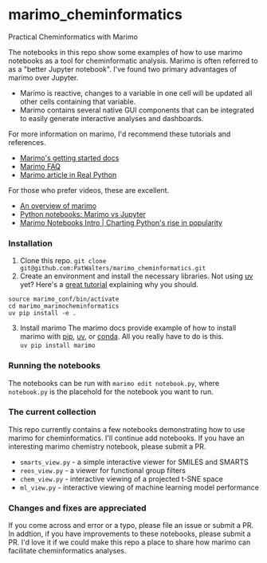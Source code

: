 # marimo_cheminformatics
Practical Cheminformatics with Marimo

The notebooks in this repo show some examples of how to use marimo notebooks as a tool for cheminformatic analysis. Marimo is often referred to as a "better Jupyter notebook". I've found two primary advantages of marimo over Jupyter.
- Marimo is reactive, changes to a variable in one cell will be updated all other cells containing that variable.
- Marimo contains several native GUI components that can be integrated to easily generate interactive analyses and dashboards.

For more information on marimo, I'd recommend these tutorials and references.
- [Marimo's getting started docs](https://docs.marimo.io/getting_started/)
- [Marimo FAQ](https://docs.marimo.io/faq/)
- [Marimo article in Real Python](https://realpython.com/marimo-notebook/)

For those who prefer videos, these are excellent.
- [An overview of marimo](https://www.youtube.com/watch?v=3N6lInzq5MI)
- [Python notebooks: Marimo vs Jupyter](https://www.youtube.com/watch?v=tLyjRfkyfFg&t=265s)
- [Marimo Notebooks Intro | Charting Python's rise in popularity](https://www.youtube.com/watch?v=XoArtLKPJ2I)

### Installation
1. Clone this repo.
```git clone git@github.com:PatWalters/marimo_cheminformatics.git```
2. Create an environment and install the necessary libraries.
Not using [uv](https://docs.astral.sh/uv/) yet? Here's a [great tutorial](https://realpython.com/python-uv/) explaining why you should. 
```uv venv marimo_cinf --python 3.11
source marimo_conf/bin/activate
cd marimo_marimocheminformatics
uv pip install -e .
```
3. Install marimo
The marimo docs provide example of how to install marimo with [pip](https://docs.marimo.io/#__tabbed_1_1),
[uv](https://docs.marimo.io/#__tabbed_1_2), or [conda](https://docs.marimo.io/#__tabbed_1_3).
All you really have to do is this.    
```uv pip install marimo```

### Running the notebooks
The notebooks can be run with `marimo edit notebook.py`, where `notebook.py` is the placehold for the notebook you want to run.

### The current collection
This repo currently contains a few notebooks demonstrating how to use marimo for cheminformatics. I'll continue add notebooks. If you have an interesting marimo chemistry notebook, please submit a PR.

- ```smarts_view.py``` - a simple interactive viewer for SMILES and SMARTS
- ```reos_view.py``` - a viewer for functional group filters
- ```chem_view.py``` - interactive viewing of a projected t-SNE space
- ```ml_view.py``` - interactive viewing of machine learning model performance

### Changes and fixes are appreciated
If you come across and error or a typo, please file an issue or submit a PR.  In addtion, if you have improvements to these notebooks, please submit a PR. I'd love it if we could make this repo a place to share how marimo can facilitate cheminformatics analyses.







